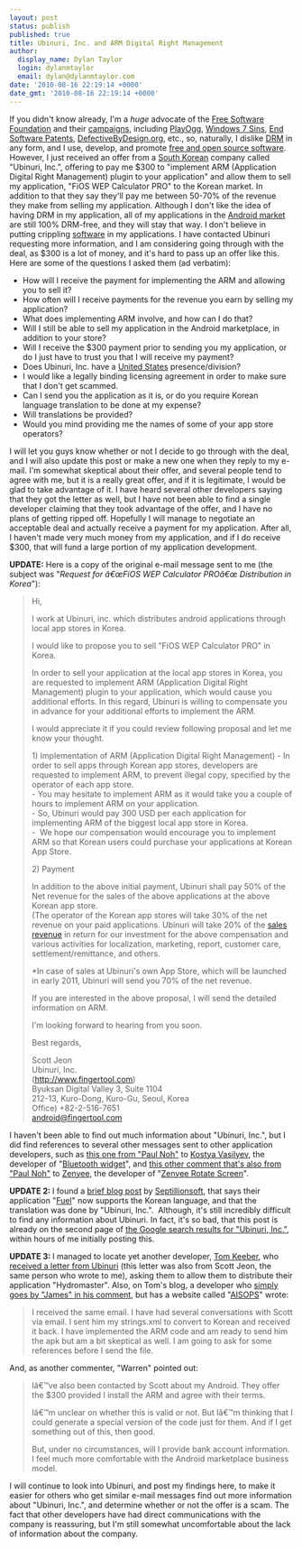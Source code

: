 ```yaml
---
layout: post
status: publish
published: true
title: Ubinuri, Inc. and ARM Digital Right Management
author:
  display_name: Dylan Taylor
  login: dylanmtaylor
  email: dylan@dylanmtaylor.com
date: '2010-08-16 22:19:14 +0000'
date_gmt: '2010-08-16 22:19:14 +0000'
---
```

<p>If you didn't know already, I'm a <em>huge</em> advocate of the <a title="Free Software Foundation" href="http://www.fsf.org/">Free Software Foundation</a> and their <a title="Free Software Foundation Campaigns" href="http://www.fsf.org/campaigns/">campaigns</a>, including <a href="http://playogg.org/">PlayOgg</a>, <a href="http://windows7sins.org/">Windows 7 Sins</a>, <a href="http://endsoftpatents.org/">End Software Patents</a>, <a href="http://defectivebydesign.org/">DefectiveByDesign.org</a>, etc., so, naturally, I dislike <a class="zem_slink" title="Digital rights management" rel="wikipedia" href="http://en.wikipedia.org/wiki/Digital_rights_management">DRM</a> in any form, and I use, develop, and promote <a title="free and open source software on Wikipedia" href="http://en.wikipedia.org/wiki/Free_and_open_source_software">free and open source software</a>. However, I just received an offer from a <a class="zem_slink" title="South Korea" rel="geolocation" href="http://maps.google.com/maps?ll=37.5833333333,127.0&amp;spn=10.0,10.0&amp;q=37.5833333333,127.0%20%28South%20Korea%29&amp;t=h">South Korean</a> company called "Ubinuri, Inc.", offering to pay me $300 to "implement ARM (Application Digital Right Management) plugin to your application" and allow them to sell my application, "FiOS WEP Calculator PRO" to the Korean market. In addition to that they say they'll pay me between 50-70% of the revenue they make from selling my application. Although I don't like the idea of having DRM in my application, all of my applications in the <a class="zem_slink" title="Android Market" rel="homepage" href="http://www.android.com/market/">Android market</a> are still 100% DRM-free, and they will stay that way. I don't believe in putting crippling <a class="zem_slink" title="Computer software" rel="wikipedia" href="http://en.wikipedia.org/wiki/Computer_software">software</a> in my applications. I have contacted Ubinuri requesting more information, and I am considering going through with the deal, as $300 is a lot of money, and it's hard to pass up an offer like this. Here are some of the questions I asked them (ad verbatim):</p>
<ul>
<li>How will I receive the payment for implementing the ARM and allowing you to sell it?</li>
<li>How often will I receive payments for the revenue you earn by selling my application?</li>
<li>What does implementing ARM involve, and how can I do that?</li>
<li>Will I still be able to sell my application in the Android marketplace, in addition to your store?</li>
<li>Will  I receive the $300 payment prior to sending you my application, or do I  just have to trust you that I will receive my payment?</li>
<li>Does Ubinuri, Inc. have a <a class="zem_slink" title="United States" rel="geolocation" href="http://maps.google.com/maps?ll=38.8833333333,-77.0166666667&amp;spn=10.0,10.0&amp;q=38.8833333333,-77.0166666667%20%28United%20States%29&amp;t=h">United States</a> presence/division?</li>
<li>I would like a legally binding licensing agreement in order to make sure that I don't get scammed.</li>
<li>Can I send you the application as it is, or do you require Korean language translation to be done at my expense?</li>
<li>Will translations be provided?</li>
<li>Would you mind providing me the names of some of your app store operators?</li>
</ul>
<p>I will let you guys know whether or not I decide to go through with the deal, and I will also update this post or make a new one when they reply to my e-mail. I'm somewhat skeptical about their offer, and several people tend to agree with me, but it is a really great offer, and if it is legitimate, I would be glad to take advantage of it. I have heard several other developers saying that they got the letter as well, but I have not been able to find a single developer claiming that they took advantage of the offer, and I have no plans of getting ripped off. Hopefully I will manage to negotiate an acceptable deal and actually receive a payment for my application. After all, I haven't made very much money from my application, and if I do receive $300, that will fund a large portion of my application development.</p>
<p><strong>UPDATE:</strong> Here is a copy of the original e-mail message sent to me (the subject was "<em>Request  for â€œFiOS WEP Calculator PROâ€œ Distribution in Korea</em>"):</p>
<blockquote><p>Hi,</p>
<p>I work at Ubinuri, inc. which distributes android applications through local app stores in Korea.</p>
<p>I would like to propose you to sell "FiOS WEP Calculator PRO" in Korea.</p>
<p>In  order to sell your application at the local app stores in Korea, you  are requested to implement ARM (Application Digital Right Management)  plugin to your application, which would cause you additional efforts. In  this regard, Ubinuri is willing to compensate you in advance for your  additional efforts to implement the ARM.</p>
<p>I would appreciate it if you could review following proposal and let me know your thought.</p>
<p>1) Implementation of ARM (Application Digital Right Management) - In order to sell apps through Korean app stores, developers are  requested to implement ARM, to prevent illegal copy, specified by the  operator of each app store.<br />
- You may hesitate to implement ARM as it would take you a couple of hours to implement ARM on your application.<br />
- So, Ubinuri would pay 300 USD per each application for implementing ARM of the biggest local app store in Korea.<br />
-   We hope our compensation would encourage you to implement ARM so that  Korean users could purchase your applications at Korean App Store.</p>
<p>2) Payment</p>
<p>In addition to the above initial payment,  Ubinuri shall pay 50% of the Net revenue for the sales of the above  applications at the above Korean app store.<br />
(The operator of the  Korean app stores will take 30% of the net revenue on your paid  applications. Ubinuri will take 20% of the <a class="zem_slink" title="Revenue" rel="wikinvest" href="http://www.wikinvest.com/metric/Revenue">sales revenue</a> in return for  our investment for the above compensation and various activities for  localization, marketing, report, customer care, settlement/remittance,  and others.</p>
<p>*In case of sales at Ubinuri's own App Store, which will be  launched in early 2011, Ubinuri will send you 70% of the net revenue.</p>
<p>If you are interested in the above proposal, I will send the detailed information on ARM.</p>
<p>I'm looking forward to hearing from you soon.</p>
<p>Best regards,</p>
<p>Scott Jeon<br />
Ubinuri, Inc.<br />
(<a href="http://www.fingertool.com/" target="_blank">http://www.fingertool.com</a>)<br />
Byuksan Digital Valley 3, Suite 1104<br />
212-13, Kuro-Dong, Kuro-Gu, Seoul, Korea<br />
Office) +82-2-516-7651<br />
<a href="mailto:android@fingertool.com" target="_blank">android@fingertool.com</a></p></blockquote>
<p>I haven't been able to find out much information about "Ubinuri, Inc.", but I did find references to several other messages sent to other application developers, such as <a href="http://kmansoft.wordpress.com/about/#comment-17">this one from "Paul Noh"</a> to <a href="http://kmansoft.wordpress.com/">Kostya Vasilyev</a>, the developer of "<a href="http://uk.androlib.com/android.application.org-kman-bluetoothwidget-Dzzm.aspx">Bluetooth widget</a>", and <a href="http://journal.zenyee.com/about-zen/#comment-1154">this other comment that's also from "Paul Noh"</a> to <a href="http://journal.zenyee.com/">Zenyee</a>, the developer of "<a href="http://forum.xda-developers.com/showthread.php?p=3050329#post3050329">Zenyee Rotate Screen</a>".</p>
<p><strong>UPDATE 2: </strong>I found a <a href="http://www.septillionsoft.com/?p=260">brief blog post</a> by <a href="http://www.septillionsoft.com/">Septillionsoft</a>, that says their application "<a href="http://www.septillionsoft.com/?page_id=66">Fuel</a>" now supports the Korean language, and that the translation was done by "Ubinuri, Inc.".  Although, it's still incredibly difficult to find any information about Ubinuri. In fact, it's so bad, that this post is already on the second page of <a href="http://www.google.com/search?client=ubuntu&amp;channel=fs&amp;q=ubinuri%2C+inc&amp;ie=utf-8&amp;oe=utf-8">the Google search results for "Ubinuri, Inc."</a>, within hours of me initially posting this.</p>
<p><strong>UPDATE 3: </strong>I managed to locate yet another developer, <a href="http://www.thetekblog.com/">Tom Keeber</a>, who <a href="http://www.thetekblog.com/?p=163">received a letter from Ubinuri</a> (this letter was also from Scott Jeon, the same person who wrote to me), asking them to allow them to distribute their application "Hydromaster". Also, on Tom's blog, a developer who <a href="http://www.thetekblog.com/?p=163#comment-127">simply goes by "James" in his comment</a>, but has a website called "<a href="http://www.aisops.com/">AISOPS</a>" wrote:</p>
<blockquote><p>I received the same email. I have had several conversations with Scott  via email. I sent him my strings.xml to convert to Korean and received  it back. I have implemented the ARM code and am ready to send him the  apk but am a bit skeptical as well. I am going to ask for some  references before I send the file.</p></blockquote>
<p>And, as another commenter, "Warren" pointed out:</p>
<blockquote><p>Iâ€™ve also been contacted by Scott about my Android.  They offer the $300 provided I install the ARM and agree with their terms.</p>
<p>Iâ€™m unclear on whether this is valid or not.  But Iâ€™m thinking that I  could generate a special version of the code just for them.  And if I  get something out of this, then good.</p>
<p>But, under no circumstances, will I provide bank account information.   I feel much more comfortable with the Android marketplace business  model.</p></blockquote>
<p>I will continue to look into Ubinuri, and post my findings here, to make it easier for others who get similar e-mail messages find out more information about "Ubinuri, Inc.", and determine whether or not the offer is a scam. The fact that other developers have had direct communications with the company is reassuring, but I'm still somewhat uncomfortable about the lack of information about the company.</p>
